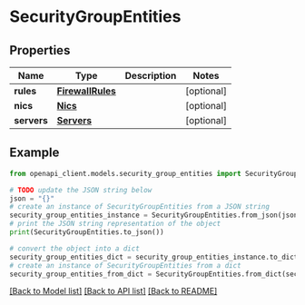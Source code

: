 # SecurityGroupEntities


## Properties

Name | Type | Description | Notes
------------ | ------------- | ------------- | -------------
**rules** | [**FirewallRules**](FirewallRules.md) |  | [optional] 
**nics** | [**Nics**](Nics.md) |  | [optional] 
**servers** | [**Servers**](Servers.md) |  | [optional] 

## Example

```python
from openapi_client.models.security_group_entities import SecurityGroupEntities

# TODO update the JSON string below
json = "{}"
# create an instance of SecurityGroupEntities from a JSON string
security_group_entities_instance = SecurityGroupEntities.from_json(json)
# print the JSON string representation of the object
print(SecurityGroupEntities.to_json())

# convert the object into a dict
security_group_entities_dict = security_group_entities_instance.to_dict()
# create an instance of SecurityGroupEntities from a dict
security_group_entities_from_dict = SecurityGroupEntities.from_dict(security_group_entities_dict)
```
[[Back to Model list]](../README.md#documentation-for-models) [[Back to API list]](../README.md#documentation-for-api-endpoints) [[Back to README]](../README.md)


